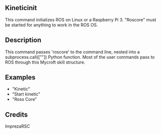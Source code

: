 ## Kineticinit
This command initializes ROS on Linux or a Raspberry Pi 3. "Roscore" must be started for anything to work in the ROS OS.

## Description
This command passes 'roscore' to the command line, nested into a subprocess.call([""]) Python function. Most of the user commands pass to ROS through this Mycroft skill structure. 

## Examples
 - "Kinetic"
 - "Start kinetic"
 - "Ross Core"


## Credits
ImprezaRSC


